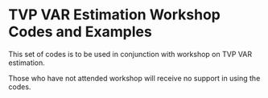 # TVP VAR Estimation Workshop Codes and Examples

This set of codes is to be used in conjunction with workshop on TVP VAR estimation. 

Those who have not attended workshop will receive no support in using the codes.
